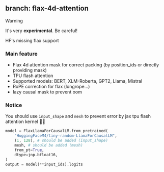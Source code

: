 ## branch: flax-4d-attention

> [!WARNING]
> It's very **experimental**. Be careful!

HF's missing flax support

### Main feature

- Flax 4d attention mask for correct packing (by position_ids or directly providing mask)
- TPU flash attention
- Supported models: BERT, XLM-Roberta, GPT2, Llama, Mistral
- RoPE correction for flax (longrope...)
- lazy causal mask to prevent oom

### Notice

You should use `input_shape` and `mesh` to prevent error by jax tpu flash attention kernel 🤗🤗
```python
model = FlaxLlamaForCausalLM.from_pretrained(
    "HuggingFaceM4/tiny-random-LlamaForCausalLM",
    (1, 128), # should be added (input_shape)
    mesh, # should be added (mesh)
    from_pt=True,
    dtype=jnp.bfloat16,
)
output = model(**input_ids).logits
```